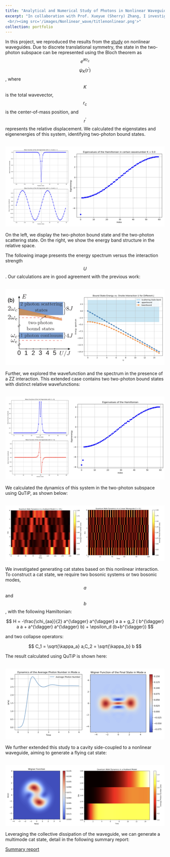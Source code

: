 ```yaml
---
title: "Analytical and Numerical Study of Photons in Nonlinear Waveguides"
excerpt: "In collaboration with Prof. Xueyue (Sherry) Zhang, I investigated nonlinear waveguides composed of nonlinear coupled cavity arrays. Inspired by previous work, I reproduced calculations of two-photon bound states. Further, I explored utilizing this nonlinear interaction to generate driven-dissipative cat states and investigated the formation of entangled cat states.
 <br/><img src='/images/Nonlinear_wave/titlenonlinear.png'>"
collection: portfolio
---
```

In this project, we reproduced the results from the [study](https://journals.aps.org/prl/abstract/10.1103/PhysRevLett.124.213601) on nonlinear waveguides. Due to discrete translational symmetry, the state in the two-photon subspace can be represented using the Bloch theorem as $$e^{i K r_c}$$ $$\psi_{K}(r^{\prime}) $$, where $$K$$ is the total wavevector, $$r_c$$ is the center-of-mass position, and $$r^{\prime}$$ represents the relative displacement. We calculated the eigenstates and eigenenergies of this system, identifying two-photon bound states.

<br/><img src='/images/Nonlinear_wave/wavefunction_inner.png'>

On the left, we display the two-photon bound state and the two-photon scattering state. On the right, we show the energy band structure in the relative space.

The following image presents the energy spectrum versus the interaction strength $$U$$. Our calculations are in good agreement with the previous work:

<br/><img src='/images/Nonlinear_wave/spectrum.png'>

Further, we explored the wavefunction and the spectrum in the presence of a ZZ interaction. This extended case contains two two-photon bound states with distinct relative wavefunctions:

<br/><img src='/images/Nonlinear_wave/ZZ_interaction.png'>

We calculated the dynamics of this system in the two-photon subspace using QuTiP, as shown below:

<br/><img src='/images/Nonlinear_wave/quantumwalk.png'>

We investigated generating cat states based on this nonlinear interaction. To construct a cat state, we require two bosonic systems or two bosonic modes, $$a$$ and $$b$$, with the following Hamiltonian:

$$
H = -\frac{\chi_{aa}}{2} a^{\dagger} a^{\dagger} a a + g_2 ( b^{\dagger} a a + a^{\dagger} a^{\dagger} b) + \epsilon_d (b+b^{\dagger})
$$

and two collapse operators:

$$
C_1 = \sqrt{\kappa_a} a,C_2 = \sqrt{\kappa_b} b
$$

The result calculated using QuTiP is shown here:

<br/><img src='/images/Nonlinear_wave/idealcat.png'>

We further extended this study to a cavity side-coupled to a nonlinear waveguide, aiming to generate a flying cat state:

<br/><img src='/images/Nonlinear_wave/flyingcat.png'>

Leveraging the collective dissipation of the waveguide, we can generate a multimode cat state, detail in the following summary report:

[Summary report](https://ziyuhe404.github.io/files/multimode_cat_state.pdf)






